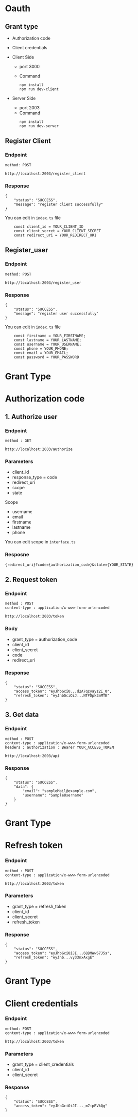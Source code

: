 # Oauth

## Grant type

- Authorization code
- Client credentials

- Client Side

  - port 3000

  - Command

    ```
    npm install
    npm run dev-client
    ```

- Server Side
  - port 2003
  - Command
    ```
    npm install
    npm run dev-server
    ```

## Register Client

### Endpoint

```
method: POST

http://localhost:2003/register_client
```

### Response

```
{
    "status": "SUCCESS",
    "message": "register client successfully"
}
```

You can edit in `index.ts` file

```
    const client_id = YOUR_CLIENT_ID
    const client_secret = YOUR_CLIENT_SECRET
    const redirect_uri = YOUR_REDIRECT_URI
```

## Register_user

### Endpoint

```
method: POST

http://localhost:2003/register_user
```

### Response

```
{
    "status": "SUCCESS",
    "message": "register user successfully"
}
```

You can edit in `index.ts` file

```
    const firstname = YOUR_FIRSTNAME;
    const lastname = YOUR_LASTNAME;
    const username = YOUR_USERNAME;
    const phone = YOUR_PHONE;
    const email = YOUR_EMAIL;
    const password = YOUR_PASSWORD
```

# Grant Type

# Authorization code

## 1. Authorize user

### Endpoint

```
method : GET

http://localhost:2003/authorize
```

### Parameters

- client_id
- response_type = code
- redirect_uri
- scope
- state

Scope

- username
- email
- firstname
- lastname
- phone

You can edit scope in `interface.ts`

### Resposne

```
{redirect_uri}?code={authorization_code}&state={YOUR_STATE}
```

## 2. Request token

### Endpoint

```
method : POST
content-type : application/x-www-form-urlencoded

http://localhost:2003/token
```

### Body

- grant_type = authorization_code
- client_id
- client_secret
- code
- redirect_uri

### Response

```
{
    "status": "SUCCESS",
    "access_token": "eyJhbGciO...d2A7qzyayz2I_0",
    "refresh_token": "eyJhbGciOiJ...NTPDpk2mMTE"
}
```

## 3. Get data

### Endpoint

```
method : POST
content-type : application/x-www-form-urlencoded
headers : authorization : Bearer YOUR_ACCESS_TOKEN

http://localhost:2003/api
```

### Response

```
{
    "status": "SUCCESS",
    "data": {
        "email": "sampleMail@example.com",
        "username": "SampleUsername"
    }
}
```

# Grant Type

# Refresh token

### Endpoint

```
method : POST
content-type : application/x-www-form-urlencoded

http://localhost:2003/token
```

### Parameters

- grant_type = refresh_token
- client_id
- client_secret
- refresh_token

### Response

```
{
    "status": "SUCCESS",
    "access_token": "eyJhbGciOiJI...6QBMWw57J5s",
    "refresh_token": "eyJhb...vy33mxAxgE"
}
```

# Grant Type

# Client credentials

### Endpoint

```
method: POST
content-type : application/x-www-form-urlencoded

http://localhost:2003/token
```

### Parameters

- grant_type = client_credentials
- client_id
- client_secret

### Response

```
{
    "status": "SUCCESS",
    "access_token": "eyJhbGciOiJI..._m7ipRVkQg"
}
```
